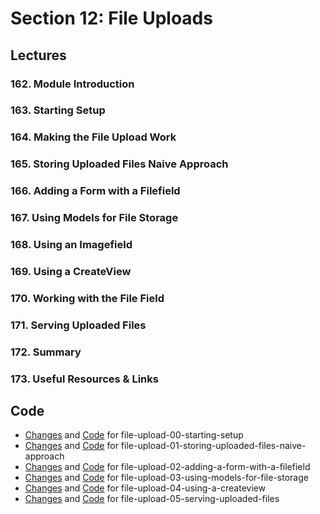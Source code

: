 # Section 12: File Uploads

## Lectures

### 162. Module Introduction

### 163. Starting Setup

### 164. Making the File Upload Work

### 165. Storing Uploaded Files Naive Approach

### 166. Adding a Form with a Filefield

### 167. Using Models for File Storage

### 168. Using an Imagefield

### 169. Using a CreateView

### 170. Working with the File Field

### 171. Serving Uploaded Files

### 172. Summary

### 173. Useful Resources & Links

## Code

- [Changes](https://github.com/adibaba/django-practical-guide-course-code/compare/8096580..2b0415d) and
  [Code](https://github.com/adibaba/django-practical-guide-course-code/tree/file-upload-00-starting-setup)
  for file-upload-00-starting-setup
- [Changes](https://github.com/adibaba/django-practical-guide-course-code/compare/2b0415d..0e39713) and
  [Code](https://github.com/adibaba/django-practical-guide-course-code/tree/file-upload-01-storing-uploaded-files-naive-approach)
  for file-upload-01-storing-uploaded-files-naive-approach
- [Changes](https://github.com/adibaba/django-practical-guide-course-code/compare/0e39713..22faf99) and
  [Code](https://github.com/adibaba/django-practical-guide-course-code/tree/file-upload-02-adding-a-form-with-a-filefield)
  for file-upload-02-adding-a-form-with-a-filefield
- [Changes](https://github.com/adibaba/django-practical-guide-course-code/compare/22faf99..42bdffa) and
  [Code](https://github.com/adibaba/django-practical-guide-course-code/tree/file-upload-03-using-models-for-file-storage)
  for file-upload-03-using-models-for-file-storage
- [Changes](https://github.com/adibaba/django-practical-guide-course-code/compare/42bdffa..f0ce8f0) and
  [Code](https://github.com/adibaba/django-practical-guide-course-code/tree/file-upload-04-using-a-createview)
  for file-upload-04-using-a-createview
- [Changes](https://github.com/adibaba/django-practical-guide-course-code/compare/f0ce8f0..91ceeb1) and
  [Code](https://github.com/adibaba/django-practical-guide-course-code/tree/file-upload-05-serving-uploaded-files)
  for file-upload-05-serving-uploaded-files